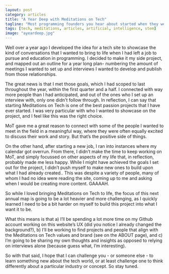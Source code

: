 ```yaml
---
layout: post
category: articles
title: "A Year Deep with Meditations on Tech"
tagline: "Most programming founders you hear about started when they were  11. I was just a competitive gamer."
tags: [tech, meditations, articles, artificial, intelligence, stem]
image: "ayeardeep.jpg"
---
```


Well over a year ago I developed the idea for a tech site to showcase the kind of conversations that I wanted to bring to life when I had left a job to pursue and education in programming. I decided to make it my side project, and mapped out an outline for a year long plan- numbering the amount of meetings I wanted to set up and interviews I wanted to develop and publish from those relationships. 

The great news is that I met those goals, which I had scoped to last throughout the year, within the first quarter and a half. I connected with way more people than I had anticipated, and out of the ones who I set up an interview with, only one didn't follow through.	In reflection, I can say that starting Meditations on Tech is one of the best passion projects that I have ever started. I was very particular with who I wanted to showcase on the project, and I feel like this was the right choice.

MoT gave me a great reason to connect with some of the people I wanted to meet in the field in a meaningful way, where they were often equally excited to discuss their work and story. But that’s the positive side of things.

On the other hand, after starting a new job, I ran into instances where my calendar got overrun. From there, I didn’t make the time to keep working on MoT, and simply focussed on other aspects of my life that, in reflection, probably made me less happy.  While I might have achieved the goals I set out for the project, I didn’t push myself to make new ones to build upon what I had already created.. This was despite a variety of people, many of whom I had no idea were reading the site, coming up to me and asking when I would be creating more content. GAAAAH.

So while I loved bringing Meditations on Tech to life, the focus of this next annual map is going to be a lot heavier and more challenging, as I quickly learned I need to be a bit harder on myself to build this project into what I want it to be. 

What this means is that a) I’ll be spending a lot more time on my Github account working on this website’s UX (did  you notice I already changed the background?), b) I’ll be working to find projects and people that align with the Meditations on Tech values and brand (see on the ABOUT page), and c) I’m going to be sharing my own thoughts and insights as opposed to relying on interviews alone (because guess what, I’m interesting).

So with that said, I hope that I can challenge you - or someone else - to learn something new about the tech world, or at least challenge one to think differently about a particular industry or concept. So stay tuned.
